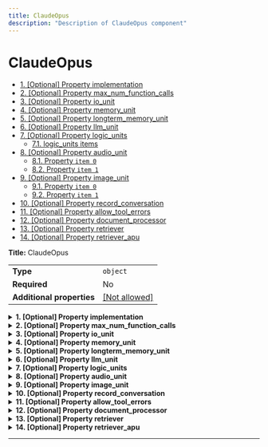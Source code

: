 ```yaml
---
title: ClaudeOpus
description: "Description of ClaudeOpus component"
---
```

# ClaudeOpus

- [1. [Optional] Property implementation](#implementation)
- [2. [Optional] Property max_num_function_calls](#max_num_function_calls)
- [3. [Optional] Property io_unit](#io_unit)
- [4. [Optional] Property memory_unit](#memory_unit)
- [5. [Optional] Property longterm_memory_unit](#longterm_memory_unit)
- [6. [Optional] Property llm_unit](#llm_unit)
- [7. [Optional] Property logic_units](#logic_units)
  - [7.1. logic_units items](#autogenerated_heading_2)
- [8. [Optional] Property audio_unit](#audio_unit)
  - [8.1. Property `item 0`](#audio_unit_anyOf_i0)
  - [8.2. Property `item 1`](#audio_unit_anyOf_i1)
- [9. [Optional] Property image_unit](#image_unit)
  - [9.1. Property `item 0`](#image_unit_anyOf_i0)
  - [9.2. Property `item 1`](#image_unit_anyOf_i1)
- [10. [Optional] Property record_conversation](#record_conversation)
- [11. [Optional] Property allow_tool_errors](#allow_tool_errors)
- [12. [Optional] Property document_processor](#document_processor)
- [13. [Optional] Property retriever](#retriever)
- [14. [Optional] Property retriever_apu](#retriever_apu)

**Title:** ClaudeOpus

|                           |                                                         |
| ------------------------- | ------------------------------------------------------- |
| **Type**                  | `object`                                                |
| **Required**              | No                                                      |
| **Additional properties** | [[Not allowed]](# "Additional Properties not allowed.") |

<details>
<summary>
<strong> <a name="implementation"></a>1. [Optional] Property implementation</strong>  

</summary>
<blockquote>

|              |         |
| ------------ | ------- |
| **Type**     | `const` |
| **Required** | No      |

Specific value: `"ClaudeOpus"`

</blockquote>
</details>

<details>
<summary>
<strong> <a name="max_num_function_calls"></a>2. [Optional] Property max_num_function_calls</strong>  

</summary>
<blockquote>

**Title:** Max Num Function Calls

|              |           |
| ------------ | --------- |
| **Type**     | `integer` |
| **Required** | No        |
| **Default**  | `10`      |

**Description:** The maximum number of function calls to make in a single request.

</blockquote>
</details>

<details>
<summary>
<strong> <a name="io_unit"></a>3. [Optional] Property io_unit</strong>  

</summary>
<blockquote>

|              |                                |
| ------------ | ------------------------------ |
| **Type**     | [`Reference[IOUnit]`](/docs/components/iounit/overview)            |
| **Required** | No                             |
| **Default**  | `{"implementation": "IOUnit"}` |

</blockquote>
</details>

<details>
<summary>
<strong> <a name="memory_unit"></a>4. [Optional] Property memory_unit</strong>  

</summary>
<blockquote>

|              |                                    |
| ------------ | ---------------------------------- |
| **Type**     | [`Reference[MemoryUnit]`](/docs/components/memoryunit/overview)            |
| **Required** | No                                 |
| **Default**  | `{"implementation": "MemoryUnit"}` |

</blockquote>
</details>

<details>
<summary>
<strong> <a name="longterm_memory_unit"></a>5. [Optional] Property longterm_memory_unit</strong>  

</summary>
<blockquote>

|              |                                 |
| ------------ | ------------------------------- |
| **Type**     | [`Reference[LongTermMemoryUnit]`](/docs/components/longtermmemoryunit/overview) |
| **Required** | No                              |
| **Default**  | `null`                          |

</blockquote>
</details>

<details>
<summary>
<strong> <a name="llm_unit"></a>6. [Optional] Property llm_unit</strong>  

</summary>
<blockquote>

|              |                                                                             |
| ------------ | --------------------------------------------------------------------------- |
| **Type**     | [`Reference[LLMUnit]`](/docs/components/llmunit/overview)                                                        |
| **Required** | No                                                                          |
| **Default**  | `{"implementation": "AnthropicLLMUnit", "model": "claude-3-opus-20240229"}` |

</blockquote>
</details>

<details>
<summary>
<strong> <a name="logic_units"></a>7. [Optional] Property logic_units</strong>  

</summary>
<blockquote>

**Title:** Logic Units

|              |                                 |
| ------------ | ------------------------------- |
| **Type**     | `array of [Reference[LogicUnit]](/docs/components/logicunit/overview)` |
| **Required** | No                              |
| **Default**  | `[]`                            |

|                      | Array restrictions |
| -------------------- | ------------------ |
| **Min items**        | N/A                |
| **Max items**        | N/A                |
| **Items unicity**    | False              |
| **Additional items** | False              |
| **Tuple validation** | See below          |

| Each item of this array must be         | Description |
| --------------------------------------- | ----------- |
| [logic_units items](#logic_units_items) | -           |

### <a name="autogenerated_heading_2"></a>7.1. logic_units items

|              |                                                                 |
| ------------ | --------------------------------------------------------------- |
| **Type**     | [`Reference[LogicUnit]`](/docs/components/logicunit/overview)                                          |
| **Required** | No                                                              |
| **Default**  | `{"implementation": "eidolon_ai_sdk.apu.logic_unit.LogicUnit"}` |

</blockquote>
</details>

<details>
<summary>
<strong> <a name="audio_unit"></a>8. [Optional] Property audio_unit</strong>  

</summary>
<blockquote>

|                           |                                                                           |
| ------------------------- | ------------------------------------------------------------------------- |
| **Type**                  | `combining`                                                               |
| **Required**              | No                                                                        |
| **Additional properties** | [[Any type: allowed]](# "Additional Properties of any type are allowed.") |
| **Default**               | `"OpenAiSpeech"`                                                          |

<blockquote>

| Any of(Option)                 |
| ------------------------------ |
| [item 0](#audio_unit_anyOf_i0) |
| [item 1](#audio_unit_anyOf_i1) |

<blockquote>

### <a name="audio_unit_anyOf_i0"></a>8.1. Property `item 0`

|              |                                                                 |
| ------------ | --------------------------------------------------------------- |
| **Type**     | [`Reference[AudioUnit]`](/docs/components/audiounit/overview)                                          |
| **Required** | No                                                              |
| **Default**  | `{"implementation": "eidolon_ai_sdk.apu.audio_unit.AudioUnit"}` |

</blockquote>
<blockquote>

### <a name="audio_unit_anyOf_i1"></a>8.2. Property `item 1`

|              |        |
| ------------ | ------ |
| **Type**     | `null` |
| **Required** | No     |

</blockquote>

</blockquote>

</blockquote>
</details>

<details>
<summary>
<strong> <a name="image_unit"></a>9. [Optional] Property image_unit</strong>  

</summary>
<blockquote>

|                           |                                                                           |
| ------------------------- | ------------------------------------------------------------------------- |
| **Type**                  | `combining`                                                               |
| **Required**              | No                                                                        |
| **Additional properties** | [[Any type: allowed]](# "Additional Properties of any type are allowed.") |
| **Default**               | `"OpenAIImageUnit"`                                                       |

<blockquote>

| Any of(Option)                 |
| ------------------------------ |
| [item 0](#image_unit_anyOf_i0) |
| [item 1](#image_unit_anyOf_i1) |

<blockquote>

### <a name="image_unit_anyOf_i0"></a>9.1. Property `item 0`

|              |                                                                 |
| ------------ | --------------------------------------------------------------- |
| **Type**     | [`Reference[ImageUnit]`](/docs/components/imageunit/overview)                                          |
| **Required** | No                                                              |
| **Default**  | `{"implementation": "eidolon_ai_sdk.apu.image_unit.ImageUnit"}` |

</blockquote>
<blockquote>

### <a name="image_unit_anyOf_i1"></a>9.2. Property `item 1`

|              |        |
| ------------ | ------ |
| **Type**     | `null` |
| **Required** | No     |

</blockquote>

</blockquote>

</blockquote>
</details>

<details>
<summary>
<strong> <a name="record_conversation"></a>10. [Optional] Property record_conversation</strong>  

</summary>
<blockquote>

**Title:** Record Conversation

|              |           |
| ------------ | --------- |
| **Type**     | `boolean` |
| **Required** | No        |
| **Default**  | `true`    |

</blockquote>
</details>

<details>
<summary>
<strong> <a name="allow_tool_errors"></a>11. [Optional] Property allow_tool_errors</strong>  

</summary>
<blockquote>

**Title:** Allow Tool Errors

|              |           |
| ------------ | --------- |
| **Type**     | `boolean` |
| **Required** | No        |
| **Default**  | `true`    |

</blockquote>
</details>

<details>
<summary>
<strong> <a name="document_processor"></a>12. [Optional] Property document_processor</strong>  

</summary>
<blockquote>

|              |                                           |
| ------------ | ----------------------------------------- |
| **Type**     | [`Reference[DocumentProcessor]`](/docs/components/documentprocessor/overview)            |
| **Required** | No                                        |
| **Default**  | `{"implementation": "DocumentProcessor"}` |

</blockquote>
</details>

<details>
<summary>
<strong> <a name="retriever"></a>13. [Optional] Property retriever</strong>  

</summary>
<blockquote>

|              |                                   |
| ------------ | --------------------------------- |
| **Type**     | [`Reference[Retriever]`](/docs/components/retriever/overview)            |
| **Required** | No                                |
| **Default**  | `{"implementation": "Retriever"}` |

</blockquote>
</details>

<details>
<summary>
<strong> <a name="retriever_apu"></a>14. [Optional] Property retriever_apu</strong>  

</summary>
<blockquote>

|              |                  |
| ------------ | ---------------- |
| **Type**     | [`Reference[APU]`](/docs/components/apu/overview) |
| **Required** | No               |
| **Default**  | `null`           |

</blockquote>
</details>

----------------------------------------------------------------------------------------------------------------------------
